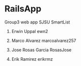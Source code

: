 # RailsApp

Group3 web app
 SJSU SmartList

  1. Erwin Uppal
ewn2


 2. Marco Alvarez
marcoalvarez257

  3. Jose Rosas
Garcia
RosasJose

  4. Erik Ramirez
erikrmz
